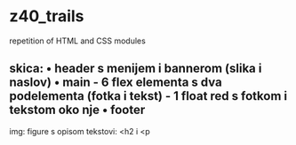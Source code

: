 # z40_trails
repetition of HTML and CSS modules

skica:
• header s menijem i bannerom (slika i naslov)
• main - 6 flex elementa s dva podelementa (fotka i tekst)
       - 1 float red s fotkom i tekstom oko nje
• footer
-----
img: figure s opisom
tekstovi: <h2 i <p
